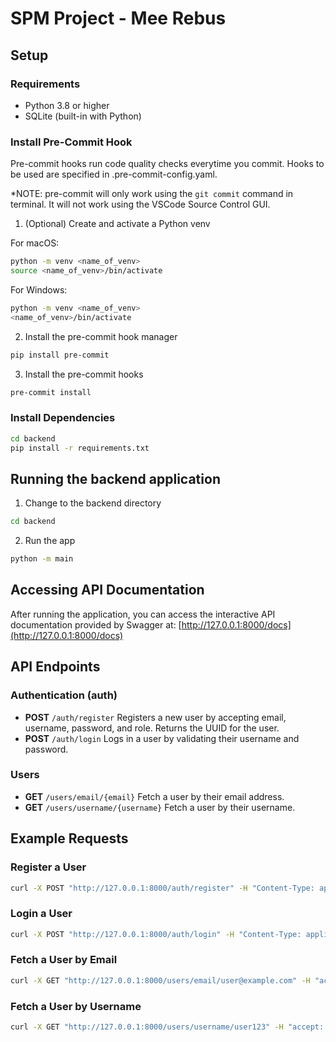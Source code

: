 # SPM Project - Mee Rebus

## Setup
### Requirements
* Python 3.8 or higher
* SQLite (built-in with Python)

### Install Pre-Commit Hook
Pre-commit hooks run code quality checks everytime you commit. Hooks to be used are specified in .pre-commit-config.yaml.

*NOTE: pre-commit will only work using the ```git commit``` command in terminal. It will not work using the VSCode Source Control GUI.

1. (Optional) Create and activate a Python venv

For macOS:
```bash
python -m venv <name_of_venv>
source <name_of_venv>/bin/activate
```
For Windows:
```bash
python -m venv <name_of_venv>
<name_of_venv>/bin/activate
```

2. Install the pre-commit hook manager
```bash
pip install pre-commit
```

3. Install the pre-commit hooks
```bash
pre-commit install
```

### Install Dependencies
```bash
cd backend
pip install -r requirements.txt
```

## Running the backend application
1. Change to the backend directory
```bash
cd backend
```

2. Run the app
```bash
python -m main
```

## Accessing API Documentation
After running the application, you can access the interactive API documentation provided by Swagger at: [http://127.0.0.1:8000/docs](http://127.0.0.1:8000/docs)

## API Endpoints
### Authentication (auth)
* **POST** `/auth/register`
  Registers a new user by accepting email, username, password, and role. Returns the UUID for the user.
* **POST** `/auth/login`
    Logs in a user by validating their username and password.

### Users
* **GET** `/users/email/{email}`
Fetch a user by their email address.
* **GET**  `/users/username/{username}`
Fetch a user by their username.

## Example Requests
### Register a User
```bash
curl -X POST "http://127.0.0.1:8000/auth/register" -H "Content-Type: application/x-www-form-urlencoded" -d "email=user@example.com&username=user123&password=pass123&role=user"
```
### Login a User
```bash
curl -X POST "http://127.0.0.1:8000/auth/login" -H "Content-Type: application/x-www-form-urlencoded" -d "username=user123&password=pass123"
```
### Fetch a User by Email
```bash
curl -X GET "http://127.0.0.1:8000/users/email/user@example.com" -H "accept: application/json"
```
### Fetch a User by Username
```bash
curl -X GET "http://127.0.0.1:8000/users/username/user123" -H "accept: application/json"
```
